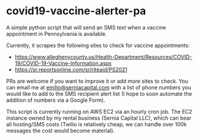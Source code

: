 # covid19-vaccine-alerter-pa

A simple python script that will send an SMS text when a vaccine appointment in Pennsylvania is available. 

Currently, it scrapes the following sites to check for vaccine appointments:

* https://www.alleghenycounty.us/Health-Department/Resources/COVID-19/COVID-19-Vaccine-Information.aspx
* https://sr.reportsonline.com/sr/riteaid/PS2021

PRs are welcome if you want to improve it or add more sites to check. You can email me at emilio@serniacapital.com with a list of phone numbers you would like to add to the SMS recipient alert list (I hope to soon automate the addition of numbers via a Google Form).

This script is currently running on AWS EC2 via an hourly cron job. The EC2 instance owned by my rental business (Sernia Capital LLC), which can bear all hosting/SMS costs (Twilio is relatively cheap, we can handle over 100k messages the cost would become material). 
